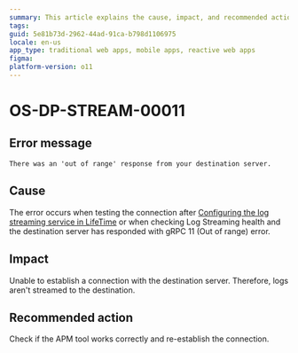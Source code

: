 ```yaml
---
summary: This article explains the cause, impact, and recommended action for an out of range error that occurs while connecting to the destination server.
tags:
guid: 5e81b73d-2962-44ad-91ca-b798d1106975
locale: en-us
app_type: traditional web apps, mobile apps, reactive web apps
figma: 
platform-version: o11
---
```


# OS-DP-STREAM-00011

## Error message

`There was an 'out of range' response from your destination server.`

## Cause

The error occurs when testing the connection after [Configuring the log streaming service in LifeTime](https://www.outsystems.com/tk/redirect?g=172ac547-add4-4cc5-9adf-d72fbe379d35) or when checking Log Streaming health and the destination server has responded with gRPC 11 (Out of range) error.

## Impact

Unable to establish a connection with the destination server. Therefore, logs aren't streamed to the destination.

## Recommended action

Check if the APM tool works correctly and re-establish the connection.
